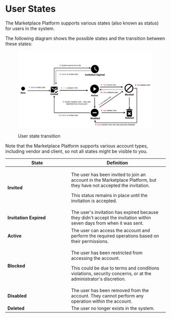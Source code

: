 # User States

The Marketplace Platform supports various states (also known as status) for users in the system.&#x20;

The following diagram shows the possible states and the transition between these states:

<figure><img src="../../../.gitbook/assets/image-20230929-163355 (1).png" alt=""><figcaption><p>User state transition</p></figcaption></figure>

Note that the Marketplace Platform supports various account types, including vendor and client, so not all states might be visible to you.

<table><thead><tr><th width="186">State</th><th>Definition</th></tr></thead><tbody><tr><td><strong>Invited</strong></td><td><p>The user has been invited to join an account in the Marketplace Platform, but they have not accepted the invitation. </p><p></p><p>This status remains in place until the invitation is accepted.</p></td></tr><tr><td><strong>Invitation Expired</strong></td><td>The user's invitation has expired because they didn't accept the invitation within seven days from when it was sent.</td></tr><tr><td><strong>Active</strong></td><td>The user can access the account and perform the required operations based on their permissions.</td></tr><tr><td><strong>Blocked</strong></td><td><p>The user has been restricted from accessing the account. </p><p></p><p>This could be due to terms and conditions violations, security concerns, or at the administrator's discretion.</p></td></tr><tr><td><strong>Disabled</strong></td><td>The user has been removed from the account. They cannot perform any operation within the account.</td></tr><tr><td><strong>Deleted</strong></td><td>The user no longer exists in the system.</td></tr></tbody></table>
